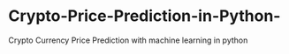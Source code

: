 # Crypto-Price-Prediction-in-Python-
Crypto Currency Price Prediction with machine learning in python 
